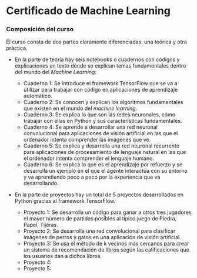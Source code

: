 # Certificado de Machine Learning

### Composición del curso

El curso consta de dos partes claramente diferenciadas: una teórica y otra práctica.

- En la parte de teoría hay seis notebooks o cuadernos con códigos y explicaciones en texto dónde se explican temas fundamentales dentro del mundo del *Machine Learning*: 
  - Cuaderno 1: Se introduce el framework TensorFlow que se va a utilizar para trabajar con código en aplicaciones de aprendizaje automático.
  - Cuaderno 2: Se conocen y explican los algoritmos fundamentales que existen en el mundo del *machine learning*.
  - Cuaderno 3: Se explica lo que son las redes neuronales, cómo trabajar con ellas en Python y sus características fundamentales.
  - Cuaderno 4: Se aprende a desarrollar una red neuronal convolucional para aplicaciones de visión artificial en las que el ordenador intenta comprender las imágenes que ve. 
  - Cuaderno 5: Se explica y desarrolla una red neuronal recurrente para aplicaciones de procesamiento de lenguaje natural en las que el ordenador intenta comprender el lenguaje humano.
  - Cuaderno 6: Se explica lo que es el aprendizaje por refuerzo y se desarrolla un ejemplo en el que el agente interactúa con su entorno y va aprendiendo poco a poco por la experiencia que va desarrollando.

- En la parte de proyectos hay un total de 5 proyectos desarrollados en Python gracias al framework TensorFlow.
  - Proyecto 1: Se desarrolla un código para ganar a otros tres jugadores el mayor número de partidas posibles al típico juego de Piedra, Papel, Tijeras. 
  - Proyecto 2: Se desarrolla una red convolucional para clasificar imágenes de perros y gatos en una aplicación de visión artificial. 
  - Proyecto 3: Se usa el método de k vecinos más cercanos para crear un sistema de recomendación de libros según las calificaciones que los usuarios dan a dichos libros. 
  - Proyecto 4:
  - Proyecto 5:
